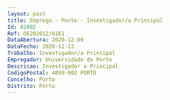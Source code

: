 ```yaml
--- 
layout: post
title: Emprego - Porto - Investigador/a Principal
Id: 82802
Ref: OE202012/0161
DataAbertura: 2020-12-09
DataFecho: 2020-12-23
Trabalho: Investigador/a Principal
Empregador: Universidade do Porto
Descricao: Investigador a Principal
CodigoPostal: 4099-002 PORTO
Concelho: Porto
Distrito: Porto
--- 
```

